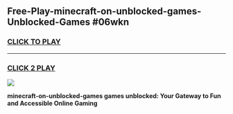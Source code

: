 
## Free-Play-minecraft-on-unblocked-games-Unblocked-Games #06wkn
<h3>
<a href="https://news.freeplayer.one?title=minecraft-on-unblocked-games&ref=8M">CLICK TO PLAY</a></h3>
<hr>

<h3>
<a href="https://news.freeplayer.one?title=minecraft-on-unblocked-games&ref=8M">CLICK 2 PLAY</a>
  
</h3>

<a href="https://news.freeplayer.one?title=minecraft-on-unblocked-games&ref=8M"><img src="https://clearcache.store/games.png"></a>


**minecraft-on-unblocked-games games unblocked: Your Gateway to Fun and Accessible Online Gaming**
